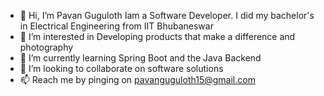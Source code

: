 - 👋 Hi, I’m Pavan Guguloth
       Iam a Software Developer. I did my bachelor's in Electrical Engineering from IIT Bhubaneswar
- 👀 I’m interested in Developing products that make a difference and photography
- 🌱 I’m currently learning Spring Boot and the Java Backend
- 💞️ I’m looking to collaborate on software solutions  
- 📫 Reach me by pinging on pavanguguloth15@gmail.com

<!---
portraying-as-pavan/portraying-as-pavan is a ✨ special ✨ repository because its `README.md` (this file) appears on your GitHub profile.
You can click the Preview link to take a look at your changes.
--->
